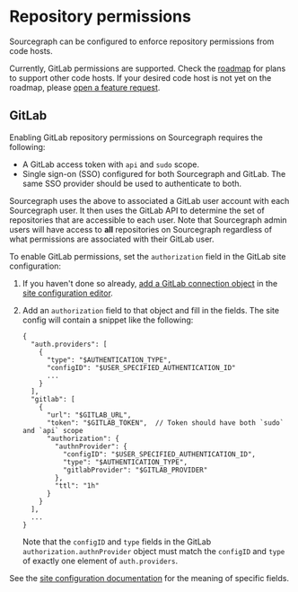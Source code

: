 # Repository permissions

Sourcegraph can be configured to enforce repository permissions from code hosts.

Currently, GitLab permissions are supported. Check the [roadmap](../../dev/roadmap.md) for plans to
support other code hosts. If your desired code host is not yet on the roadmap, please [open a
feature request](https://github.com/sourcegraph/sourcegraph/issues/new?template=feature_request.md).

## GitLab

Enabling GitLab repository permissions on Sourcegraph requires the following:

* A GitLab access token with `api` and `sudo` scope.
* Single sign-on (SSO) configured for both Sourcegraph and GitLab. The same SSO provider should be
  used to authenticate to both.

Sourcegraph uses the above to associated a GitLab user account with each Sourcegraph user. It then
uses the GitLab API to determine the set of repositories that are accessible to each user. Note that
Sourcegraph admin users will have access to **all** repositories on Sourcegraph regardless of what
permissions are associated with their GitLab user.

To enable GitLab permissions, set the `authorization` field in the GitLab site configuration:

1. If you haven't done so already, [add a GitLab connection
   object](../../integration/gitlab#gitlab-configuration) in the [site configuration
   editor](../../admin/site_config).
1. Add an `authorization` field to that object and fill in the fields. The site config will contain a
   snippet like the following:
   ```
   {
     "auth.providers": [
       {
         "type": "$AUTHENTICATION_TYPE",
         "configID": "$USER_SPECIFIED_AUTHENTICATION_ID"
         ...
       }
     ],
     "gitlab": [
       {
         "url": "$GITLAB_URL",
         "token": "$GITLAB_TOKEN",  // Token should have both `sudo` and `api` scope
         "authorization": {
           "authnProvider": {
             "configID": "$USER_SPECIFIED_AUTHENTICATION_ID",
             "type": "$AUTHENTICATION_TYPE",
             "gitlabProvider": "$GITLAB_PROVIDER"
           },
           "ttl": "1h"
         }
       }
     ],
     ...
   }
   ```

   Note that the `configID` and `type` fields in the GitLab `authorization.authnProvider` object
   must match the `configID` and `type` of exactly one element of `auth.providers`.

See the [site configuration
documentation](https://docs.sourcegraph.com/admin/site_config/all#gitlabconnection-object) for the
meaning of specific fields.
